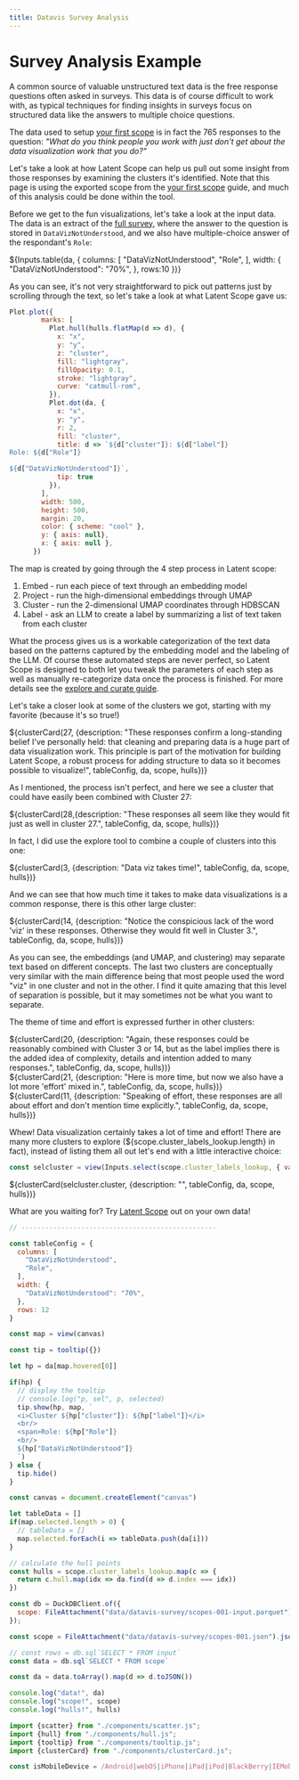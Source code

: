 ```yaml
---
title: Datavis Survey Analysis
---
```


<h1>Survey Analysis Example</h1>
<!-- <h2><a href="https://gist.github.com/curran/003cca0643e9947162359268821415f5">Source data</a>. Generated with <a href="https://github.com/enjalot/latent-scope">Latent Scope</a></h2> -->

A common source of valuable unstructured text data is the free response questions often asked in surveys. This data is of course difficult to work with, as typical techniques for finding insights in surveys focus on structured data like the answers to multiple choice questions.

The data used to setup [your first scope](your-first-scope) is in fact the 765 responses to the question:
_"What do you think people you work with just don't get about the data visualization work that you do?"_

Let's take a look at how Latent Scope can help us pull out some insight from those responses by examining the clusters it's identified. Note that this page is using the exported scope from the [your first scope](your-first-scope) guide, and much of this analysis could be done within the tool.

Before we get to the fun visualizations, let's take a look at the input data. The data is an extract of the [full survey](https://gist.github.com/curran/003cca0643e9947162359268821415f5), where the answer to the question is stored in `DataVizNotUnderstood`, and we also have multiple-choice answer of the respondant's `Role`:

<div class="static-table">
  ${Inputs.table(da, { 
        columns: [
          "DataVizNotUnderstood",
          "Role",
        ],
        width: {
          "DataVizNotUnderstood": "70%",
        },
        rows:10 
      })}
</div>

As you can see, it's not very straightforward to pick out patterns just by scrolling through the text, so let's take a look at what Latent Scope gave us:

```js
Plot.plot({
        marks: [
          Plot.hull(hulls.flatMap(d => d), {
            x: "x",
            y: "y",
            z: "cluster",
            fill: "lightgray",
            fillOpacity: 0.1,
            stroke: "lightgray",
            curve: "catmull-rom",
          }),
          Plot.dot(da, {
            x: "x",
            y: "y",
            r: 2,
            fill: "cluster",
            title: d => `${d["cluster"]}: ${d["label"]}
Role: ${d["Role"]}

${d["DataVizNotUnderstood"]}`,
            tip: true
          }),
        ],
        width: 500,
        height: 500,
        margin: 20,
        color: { scheme: "cool" },
        y: { axis: null},
        x: { axis: null },
      })
```


The map is created by going through the 4 step process in Latent scope:  
1. Embed - run each piece of text through an embedding model
2. Project - run the high-dimensional embeddings through UMAP
3. Cluster - run the 2-dimensional UMAP coordinates through HDBSCAN
4. Label - ask an LLM to create a label by summarizing a list of text taken from each cluster

What the process gives us is a workable categorization of the text data based on the patterns captured by the embedding model and the labeling of the LLM.
Of course these automated steps are never perfect, so Latent Scope is designed to both let you tweak the parameters of each step as well as manually re-categorize data once the process is finished. For more details see the [explore and curate guide](explore-and-curate).

Let's take a closer look at some of the clusters we got, starting with my favorite (because it's so true!) 
<div>
  ${clusterCard(27, {description: "These responses confirm a long-standing belief I've personally held: that cleaning and preparing data is a huge part of data visualization work. This principle is part of the motivation for building Latent Scope, a robust process for adding structure to data so it becomes possible to visualize!", tableConfig, da, scope, hulls})}
</div>

As I mentioned, the process isn't perfect, and here we see a cluster that could have easily been combined with Cluster 27:

<div>
  ${clusterCard(28,{description: "These responses all seem like they would fit just as well in cluster 27.", tableConfig, da, scope, hulls})}
</div>

In fact, I did use the explore tool to combine a couple of clusters into this one:

<div>
  ${clusterCard(3, {description: "Data viz takes time!", tableConfig, da, scope, hulls})}
</div>

And we can see that how much time it takes to make data visualizations is a common response, there is this other large cluster:
<div>
  ${clusterCard(14, {description: "Notice the conspicious lack of the word 'viz' in these responses. Otherwise they would fit well in Cluster 3.", tableConfig, da, scope, hulls})}
</div>

As you can see, the embeddings (and UMAP, and clustering) may separate text based on different concepts. The last two clusters are conceptually very similar with the main difference being that most people used the word "viz" in one cluster and not in the other. I find it quite amazing that this level of separation is possible, but it may sometimes not be what you want to separate.

The theme of time and effort is expressed further in other clusters:
<div>
  ${clusterCard(20, {description: "Again, these responses could be reasonably combined with Cluster 3 or 14, but as the label implies there is the added idea of complexity, details and intention added to many responses.", tableConfig, da, scope, hulls})}
</div>
<div>
  ${clusterCard(21, {description: "Here is more time, but now we also have a lot more 'effort' mixed in.", tableConfig, da, scope, hulls})}
</div>
<div>
  ${clusterCard(11, {description: "Speaking of effort, these responses are all about effort and don't mention time explicitly.", tableConfig, da, scope, hulls})}
</div>

Whew! Data visualization certainly takes a lot of time and effort! There are many more clusters to explore (${scope.cluster_labels_lookup.length} in fact), instead of listing them all out let's end with a little interactive choice:
```js
const selcluster = view(Inputs.select(scope.cluster_labels_lookup, { value: d => d.cluster, format: x => x.cluster + ": " + x.label, label: "Cluster:"}))
```
<div>
  ${clusterCard(selcluster.cluster, {description: "", tableConfig, da, scope, hulls})}
</div>

What are you waiting for? Try [Latent Scope](https://github.com/enjalot/latent-scope) out on your own data!

```js
// -------------------------------------------------
```
```js
const tableConfig = { 
  columns: [
    "DataVizNotUnderstood",
    "Role",
  ],
  width: {
    "DataVizNotUnderstood": "70%",
  },
  rows: 12
}
```

```js
const map = view(canvas)
```

```js
const tip = tooltip({})
```

```js
let hp = da[map.hovered[0]]
 ```

```js
if(hp) {
  // display the tooltip
  // console.log("p, sel", p, selected)
  tip.show(hp, map, `
  <i>Cluster ${hp["cluster"]}: ${hp["label"]}</i>
  <br/>
  <span>Role: ${hp["Role"]}
  <br/>
  ${hp["DataVizNotUnderstood"]}
  `)
} else {
  tip.hide()
}
```



```js
const canvas = document.createElement("canvas")
```

```js
let tableData = []
if(map.selected.length > 0) {
  // tableData = []
  map.selected.forEach(i => tableData.push(da[i]))
}
```

```js
// calculate the hull points
const hulls = scope.cluster_labels_lookup.map(c => {
  return c.hull.map(idx => da.find(d => d.index === idx))
})
```


```js
const db = DuckDBClient.of({
  scope: FileAttachment("data/datavis-survey/scopes-001-input.parquet")
});
```

```js
const scope = FileAttachment("data/datavis-survey/scopes-001.json").json()
```

```js
// const rows = db.sql`SELECT * FROM input`
const data = db.sql`SELECT * FROM scope`
```
```js
const da = data.toArray().map(d => d.toJSON())
```
```js
console.log("data!", da)
console.log("scope!", scope)
console.log("hulls!", hulls)
```

```js
import {scatter} from "./components/scatter.js";
import {hull} from "./components/hull.js";
import {tooltip} from "./components/tooltip.js";
import {clusterCard} from "./components/clusterCard.js";
```

```js
const isMobileDevice = /Android|webOS|iPhone|iPad|iPod|BlackBerry|IEMobile|Opera Mini/i.test(navigator.userAgent);
```